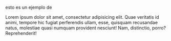 esto es un ejemplo de 	

Lorem ipsum dolor sit amet, consectetur adipisicing elit. Quae veritatis id animi, tempore hic fugiat perferendis ullam, esse, quisquam recusandae natus, molestiae quasi numquam provident nesciunt! Nam, distinctio, porro? Reprehenderit!